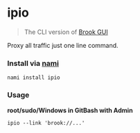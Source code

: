 # ipio

> The CLI version of [Brook GUI](https://brook.app)

Proxy all traffic just one line command.

### Install via [nami](https://github.com/txthinking/nami)

```
nami install ipio
```

### Usage

**root/sudo/Windows in GitBash with Admin**

```
ipio --link 'brook://...'
```
